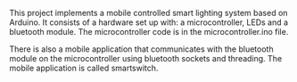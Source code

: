 This project implements a mobile controlled smart lighting system based on Arduino.
It consists of a hardware set up with: a microcontroller, LEDs and a bluetooth module. The microcontroller code is in the microcontroller.ino file.

There is also a mobile application that communicates with the bluetooth module on the microcontroller using bluetooth sockets and threading. The mobile application is called smartswitch.
